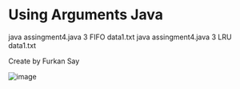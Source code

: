 # Using Arguments Java

java assingment4.java 3 FIFO data1.txt
java assingment4.java 3 LRU data1.txt


Create by Furkan Say


![image](https://user-images.githubusercontent.com/50120052/147295659-5abfc132-5624-481f-861a-73ca2d28e56a.png)
